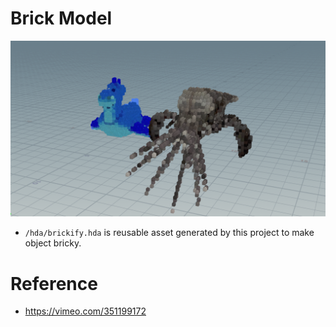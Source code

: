 # Brick Model
![](./art/art.png)

- `/hda/brickify.hda` is reusable asset generated by this project to make object bricky.

# Reference
- https://vimeo.com/351199172